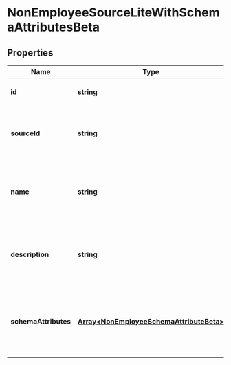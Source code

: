 # NonEmployeeSourceLiteWithSchemaAttributesBeta

## Properties

Name | Type | Description | Notes
------------ | ------------- | ------------- | -------------
**id** | **string** | Non-Employee source id. | [optional] [default to undefined]
**sourceId** | **string** | Source Id associated with this non-employee source. | [optional] [default to undefined]
**name** | **string** | Source name associated with this non-employee source. | [optional] [default to undefined]
**description** | **string** | Source description associated with this non-employee source. | [optional] [default to undefined]
**schemaAttributes** | [**Array&lt;NonEmployeeSchemaAttributeBeta&gt;**](NonEmployeeSchemaAttributeBeta.md) | List of schema attributes associated with this non-employee source. | [optional] [default to undefined]

